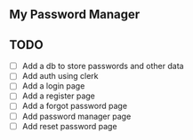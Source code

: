 ## My Password Manager 

## TODO

- [ ] Add a db to store passwords and other data
- [ ] Add auth using clerk 
- [ ] Add a login page
- [ ] Add a register page
- [ ] Add a forgot password page
- [ ] Add password manager page
- [ ] Add reset password page
